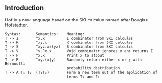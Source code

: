 ## Introduction

Hof is a new language based on the SKI calculus named after Douglas Hofstadter.

    Syntax:       Semantics:    Meaning:
    T -> I        ^x.x          I combinator from SKI calculus
    T -> K        ^xy.x         K combinator from SKI calculus
    T -> S        ^xyz.xz(yz)   S combinator from SKI calculus
    T -> V        ^v.^x.x       Void combinator ignores v and returns I
    T -> P        ^x.x          Print x to stdout
    T -> R        ^xy.(x|y)     Randomly return either x or y with Bernoulli
                                probability distribution
    T -> A T₁ T₂  (T₁T₂)        Form a new term out of the application of
                                terms T₁ and T₂
